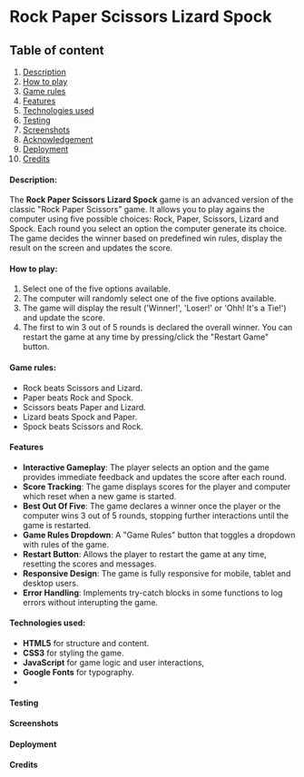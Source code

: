 # Rock Paper Scissors Lizard Spock

## Table of content

 1. [Description](#description)
 2. [How to play](#how-to-play)
 3. [Game rules](#game-rules)
 4. [Features](#features)
 5. [Technologies used](#technologies-used)
 6. [Testing](#testing)
 7. [Screenshots](#screenshots)
 8. [Acknowledgement](#acknowledgement)
 9. [Deployment](#deployment)
10. [Credits](#credits)

#### Description:

The **Rock Paper Scissors Lizard Spock** game is an advanced version of the classic "Rock Paper Scissors" game. It allows you to play agains the computer using five possible choices: Rock, Paper, Scissors, Lizard and Spock. Each round you select an option the computer generate its choice. The game decides the winner based on predefined win rules, display the result on the screen and updates the score.

#### How to play:

1. Select one of the five options available.
2. The computer will randomly select one of the five options available.
3. The game will display the result ('Winner!', 'Loser!' or 'Ohh! It's a Tie!') and update the score.
4. The first to win 3 out of 5 rounds is declared the overall winner. You can restart the game at any time by pressing/click the "Restart Game" button.

#### Game rules:

- Rock beats Scissors and Lizard.
- Paper beats Rock and Spock.
- Scissors beats Paper and Lizard.
- Lizard beats Spock and Paper.
- Spock beats Scissors and Rock.

#### Features

- **Interactive Gameplay**: The player selects an option and the game provides immediate feedback and updates the score after each round.
- **Score Tracking**: The game displays scores for the player and computer which reset when a new game is started.
- **Best Out Of Five**: The game declares a winner once the player or the computer wins 3 out of 5 rounds, stopping further interactions until the game is restarted.
- **Game Rules Dropdown**: A "Game Rules" button that toggles a dropdown with rules of the game.
- **Restart Button**: Allows the player to restart the game at any time, resetting the scores and messages.
- **Responsive Design**: The game is fully responsive for mobile, tablet and desktop users.
- **Error Handling**: Implements try-catch blocks in some functions to log errors without interupting the game.

#### Technologies used:

- **HTML5** for structure and content.
- **CSS3** for styling the game.
- **JavaScript** for game logic and user interactions,
- **Google Fonts** for typography.
- 

#### Testing

#### Screenshots

#### Deployment

#### Credits
